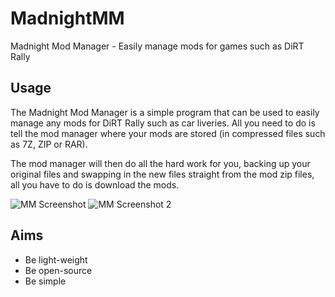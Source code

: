 # MadnightMM
Madnight Mod Manager - Easily manage mods for games such as DiRT Rally

## Usage

The Madnight Mod Manager is a simple program that can be used to easily manage any mods for DiRT Rally such as car liveries. All you need to do is tell the mod manager where your mods are stored (in compressed files such as 7Z, ZIP or RAR).

The mod manager will then do all the hard work for you, backing up your original files and swapping in the new files straight from the mod zip files, all you have to do is download the mods.

![MM Screenshot](http://stuff.project-apollo.co.uk/pics/mmm.png)
![MM Screenshot 2](http://i.imgur.com/FoPQnlK.png)

## Aims

- Be light-weight
- Be open-source
- Be simple